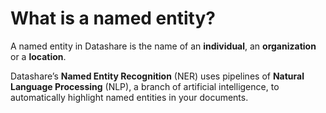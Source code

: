 # What is a named entity?

A named entity in Datashare is the name of an **individual**, an **organization** or a **location**.

Datashare’s **Named Entity Recognition** \(NER\) uses pipelines of **Natural Language Processing** \(NLP\), a branch of artificial intelligence, to automatically highlight named entities in your documents.

